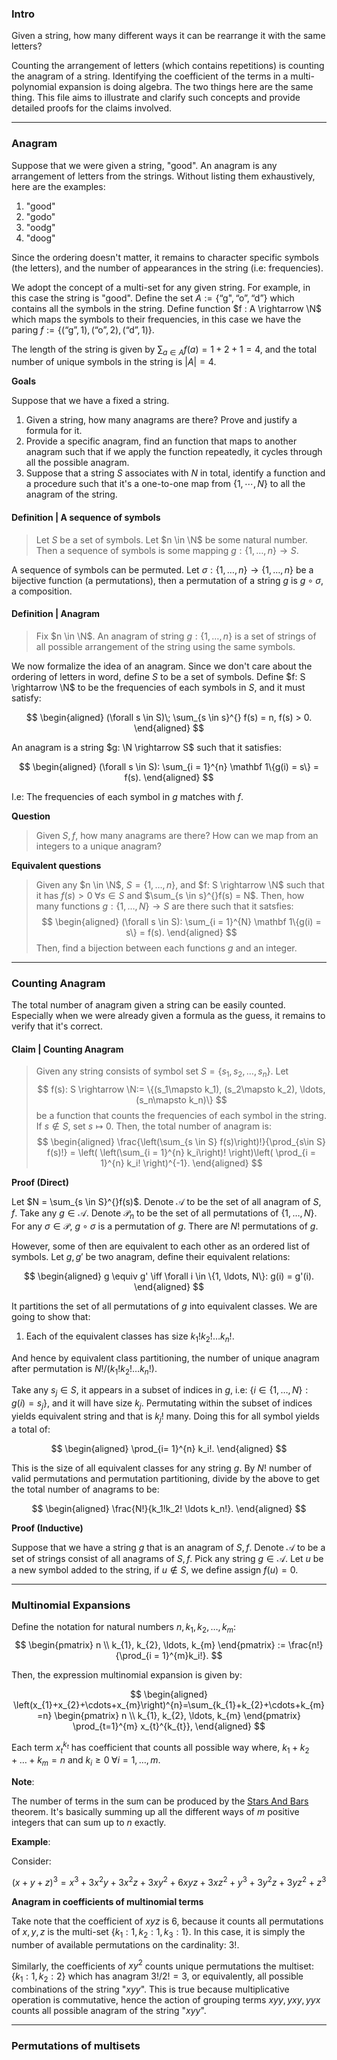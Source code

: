 
### **Intro**

Given a string, how many different ways it can be rearrange it with the same letters? 

Counting the arrangement of letters (which contains repetitions) is counting the anagram of a string. 
Identifying the coefficient of the terms in a multi-polynomial expansion is doing algebra. 
The two things here are the same thing. 
This file aims to illustrate and clarify such concepts and provide detailed proofs for the claims involved. 





---
### **Anagram**
Suppose that we were given a string, "good". 
An anagram is any arrangement of letters from the strings. 
Without listing them exhaustively, here are the examples: 
1. "good"
2. "godo"
3. "oodg"
4. "doog"

Since the ordering doesn't matter, it remains to character specific symbols (the letters), and the number of appearances in the string (i.e: frequencies). 

We adopt the concept of a multi-set for any given string. 
For example, in this case the string is "good". 
Define the set $A := \{\text{``g"}, \text{``o''}, \text{``d''}\}$ which contains all the symbols in the string. 
Define function $f : A \rightarrow \N$ which maps the symbols to their frequencies, in this case we have the paring $f:=\{(\text{``g''}, 1), (\text{``o''}, 2), (\text{``d''}, 1)\}$. 

The length of the string is given by $\sum_{a \in A} f(a) = 1 + 2 + 1 = 4$, and the total number of unique symbols in the string is $|A| = 4$. 

**Goals**

Suppose that we have a fixed a string. 
1. Given a string, how many anagrams are there? Prove and justify a formula for it. 
2. Provide a specific anagram, find an function that maps to another anagram such that if we apply the function repeatedly, it cycles through all the possible anagram. 
3. Suppose that a string $S$ associates with $N$ in total, identify a function and a procedure such that it's a one-to-one map from $\{1, \cdots, N\}$ to all the anagram of the string. 


#### **Definition | A sequence of symbols**
> Let $S$ be a set of symbols. 
> Let $n \in \N$ be some natural number. 
> Then a sequence of symbols is some mapping $g: \{1, \ldots, n\} \rightarrow S$. 


A sequence of symbols can be permuted. 
Let $\sigma: \{1, \ldots, n\}\rightarrow \{1, \ldots, n\}$ be a bijective function (a permutations), then a permutation of a string $g$ is $g \circ \sigma$, a composition. 


#### **Definition | Anagram**
> Fix $n \in \N$. 
> An anagram of string $g: \{1, \ldots, n\}$ is a set of strings of all possible arrangement of the string using the same symbols. 


We now formalize the idea of an anagram. 
Since we don't care about the ordering of letters in word, define $S$ to be a set of symbols. 
Define $f: S \rightarrow \N$ to be the frequencies of each symbols in $S$, and it must satisfy: 

$$
\begin{aligned}
    (\forall s \in S)\; \sum_{s \in s}^{} f(s) = n,  f(s) > 0. 
\end{aligned}
$$

An anagram is a string $g: \N \rightarrow S$ such that it satisfies: 

$$
\begin{aligned}
    (\forall s \in S): \sum_{i = 1}^{n} \mathbf 1\{g(i) = s\} = f(s). 
\end{aligned}
$$

I.e: The frequencies of each symbol in $g$ matches with $f$. 

**Question**
> Given $S, f$, how many anagrams are there? How can we map from an integers to a unique anagram? 

**Equivalent questions**
> Given any $n \in \N$, $S = \{1, \ldots, n\}$,  and $f: S \rightarrow \N$ such that it has $f(s) > 0 \; \forall s \in S$ and $\sum_{s \in s}^{}f(s) = N$. 
> Then, how many functions $g: \{1, \ldots, N\} \rightarrow S$ are there such that it satsfies: 
> $$
> \begin{aligned}
>     (\forall s \in S): \sum_{i = 1}^{N} \mathbf 1\{g(i) = s\} = f(s). 
> \end{aligned}
> $$
> Then, find a bijection between each functions $g$ and an integer. 




---
### **Counting Anagram**

The total number of anagram given a string can be easily counted. 
Especially when we were already given a formula as the guess, it remains to verify that it's correct. 

#### **Claim | Counting Anagram**
> Given any string consists of symbol set $S = \{s_1, s_2, \ldots, s_n\}$. 
> Let 
> $$
>     f(s): S \rightarrow \N:= \{(s_1\mapsto k_1), (s_2\mapsto k_2), \ldots, (s_n\mapsto k_n)\}
> $$ 
> be a function that counts the frequencies of each symbol in the string. 
> If $s \not \in S$, set $s\mapsto 0$. 
> Then, the total number of anagram is: 
> $$
> \begin{aligned}
>     \frac{\left(\sum_{s \in S} f(s)\right)!}{\prod_{s\in S} f(s)!}
>     = \left(
>         \left(\sum_{i = 1}^{n} k_i\right)!
>     \right)\left(
>         \prod_{i = 1}^{n} k_i!
>     \right)^{-1}. 
> \end{aligned}
> $$


**Proof (Direct)**

Let $N  = \sum_{s \in S}^{}f(s)$. 
Denote $\mathcal A$ to be the set of all anagram of $S, f$. 
Take any $g \in \mathcal A$. 
Denote $\mathcal P_n$ to be the set of all permutations of $\{1, \ldots, N\}$. 
For any $\sigma \in \mathcal P$, $g \circ \sigma$ is a permutation of $g$. 
There are $N!$ permutations of $g$. 

However, some of then are equivalent to each other as an ordered list of symbols. 
Let $g, g'$ be two anagram, define their equivalent relations: 

$$
\begin{aligned}
    g \equiv g' \iff \forall i \in \{1, \ldots, N\}: g(i) = g'(i). 
\end{aligned}
$$

It partitions the set of all permutations of $g$ into equivalent classes. 
We are going to show that: 
1. Each of the equivalent classes has size $k_1!k_2!\ldots k_n!$. 

And hence by equivalent class partitioning, the number of unique anagram after permutation is $N!/(k_1!k_2!\ldots k_n!)$. 

Take any $s_j \in S$, it appears in a subset of indices in $g$, i.e: $\{i \in \{1, \ldots, N\}: g(i) = s_j\}$, and it will have size $k_j$. 
Permutating within the subset of indices yields equivalent string and that is $k_j!$ many. 
Doing this for all symbol yields a total of: 

$$
\begin{aligned}
    \prod_{i= 1}^{n} k_i!. 
\end{aligned}
$$

This is the size of all equivalent classes for any string $g$. 
By $N!$ number of valid permutations and permutation partitioning, divide by the above to get the total number of anagrams to be: 

$$
\begin{aligned}
    \frac{N!}{k_1!k_2! \ldots k_n!}. 
\end{aligned}
$$


**Proof (Inductive)**

Suppose that we have a string $g$ that is an anagram of $S, f$. 
Denote $\mathcal A$ to be a set of strings consist of all anagrams of $S, f$.
Pick any string $g \in \mathcal A$. 
Let $u$ be a new symbol added to the string, if $u \not\in S$, we define assign $f(u) = 0$. 






<!-- 
**Proof (Inductive proof)**

We prove by induction. 
Let $\mathbb H(S, f)$ be the inductive hypothesis given frequencies map $f$, and the symbol set $S$ of some string of symbols. 
The base case with $|S|=1$ is trivial to satisfy. 
Inductively we assume that

$$
\begin{aligned}
    |S| &= n, 
    \\
    \mathbb H(S, f)
    & = n!\left(
        \prod_{i = 1}^{n} k_i!
    \right)^{-1}. 
\end{aligned}
$$

The proof proceeds by adding a new element $u$ to give $S\cup \{u\}$ and there would be two cases

1. CASE I: $u \in S$. 
2. CASE II: $u \not \in S$. 

**CASE II** yields the simple proof. 
For all $s \in S$, $s \neq u$, for each anagram of $S, f$, denotes $g: \{1, \ldots, n\}\rightarrow S$ as an instance of an anagram (i.e: a string), a new string can be composed for all $i = 1, \ldots, n + 1$ by arrangement: 
$$
\begin{aligned}
    g(1), g(2), \ldots,g(i), u, g(i + 1), \ldots, g(n). 
\end{aligned}
$$
When $i = 0$, $A[0: i]$ is an empty string, and it means attaching $u$ on first position as the first element. 
This accounts for $(n + 1) \mathbb H(S, f)$ combinations in total by inductive hypothesis because the string excluding symbol $u$ gives $\mathbb H(S, f)$ many permutations. 
Therefore, we have

$$
\begin{aligned}
    \mathbb H(S\cup\{u\}, f\cup \{(u\mapsto 1)\}) 
    = (1 + n)\mathbb H(S, f) = 
    (n + 1)!\left(
        \prod_{i = 1}^{n} k_i !
    \right)^{-1}. 
\end{aligned}
$$

**CASE I** yields a more difficult counting procedure. 
Any anagram $g_i, g_j$ has the same arrangement of $u$ if $g_i^{-1}(u) = g_j^{-1}(u)$, i.e: $u$ are on the same position for both string. 
This equivalent relation partitions into $C_{f(u)}^n$ number of groups of size $(f(u)!)$.
 
Pick any family of string that where $u$ lies in the same position and denote it by: $[G, U, u]$ where $U \subseteq \{1, \ldots, n\}$ with $|U| = f(u)$. 
With $U$ fixed, for any string $g \in [G, U, u]$: 

$$
\begin{aligned}
    g(1), g(2), \ldots, g(n). 
\end{aligned}
$$
We insert $u$ into the string to make new string and count it. 
The new symbol can be inserted into position between $(i, i + 1)$ for $i = 0, 1, \ldots, n$, which is a total of $n + 1$ options. 
 -->


<!-- Let $u \in S$, define the new frequencies mapper 

$$
\begin{aligned}
    f^+(s) := \begin{cases}
        f(s) & s \neq u, 
        \\
        f(u) + 1 & s = u. 
    \end{cases}
\end{aligned}
$$

For any anagram $g: \{1, \ldots, n\} \rightarrow S$, we can make a new anagrams with the inclusion of $u$ by arrangement: 

$$
\begin{aligned}
    g(1), g(2), \ldots, g(n), u. 
\end{aligned}
$$

This accounts for $1$ more instance of a new anagram. 
For all $i = 1, \ldots, n$ such that $g(i) \neq u$, we can swap $u$ with $g(i)$. 
There are $n - f(u)$ possible ways of swapping it to produce a different anagram and using inductive hypothesis, it counts a total of $n - f(u)$ new anagram.  -->


<!-- **Something is wrong with the proof, at this point.** -->


<!-- 
The anagram of a string a specific ordering of the multi-set containing the letters used in a given string. 
Using a multi-set to represent the string "godoggy" it will be: 

$$
S = \{g: 3, 0: 2, d:1, y: 1\}
$$

In total, there are $7!$ many permutations of a given sequence of 7 symbols. The total number of anagram is given by: 

$$
\frac{7!}{3!2!}
$$

In general, suppose that there exists an multi-set of symbols $\{s_1:n_1, s_1:n_2, \cdots, s_k:n_k\}$, and we are interested in the total number of unique anagram that can be created by using all the symbols from the multi-set, then it's given as: 

> $$
> \frac{n!}{n_1!n_2!\cdots n_k!}
> $$

**Remark**: 

Intuitively, the subset of all the same letter repeating letters multiplied by all permutations of the other letter provides us the total number of permutations. Therefore to eliminate the repetitions it make intuitive senes to divide by the total number of ways all possible subset of repeating elements can repeat by the total number of permutations of all letters, ignoring the repeating letters.  -->


---
### **Multinomial Expansions**

Define the notation for natural numbers $n, k_1, k_2, \ldots, k_m$: 
$$
\begin{pmatrix}
    n \\
    k_{1}, k_{2}, \ldots, k_{m}
\end{pmatrix}
:= 
\frac{n!}{\prod_{i = 1}^{m}k_i!}. 
$$

Then, the expression multinomial expansion is given by: 

$$
\begin{aligned}
    \left(x_{1}+x_{2}+\cdots+x_{m}\right)^{n}=\sum_{k_{1}+k_{2}+\cdots+k_{m}=n}
        \begin{pmatrix}
            n \\
            k_{1}, k_{2}, \ldots, k_{m}
        \end{pmatrix}
    \prod_{t=1}^{m} x_{t}^{k_{t}}, 
\end{aligned}
$$

Each term $x_t^{k_t}$ has coefficient that counts all possible way where, $k_1 + k_2 + \ldots + k_m = n$ and $k_i \ge 0\; \forall i = 1, \ldots, m$. 




**Note**: 

The number of terms in the sum can be produced by the [Stars And Bars](../MATH%20000%20Math%20Essential/Probability,%20Stats/Stars%20And%20Bars.md) theorem. It's basically summing up all the different ways of $m$ positive integers that can sum up to $n$ exactly. 

**Example**: 

Consider: 

$$
    (x + y + z)^3 = x^3+3 x^2 y+3 x^2 z+3 x y^2+6 x y z+3 x z^2+y^3+3 y^2 z+3 y z^2+z^3
$$

**Anagram in coefficients of multinomial terms**

Take note that the coefficient of $xyz$ is $6$, because it counts all permutations of $x, y, z$ is the multi-set $\{k_1:1, k_2:1, k_3:1\}$. 
In this case, it is simply the number of available permutations on the cardinality: $3!$. 

Similarly, the coefficients of $xy^2$ counts unique permutations the multiset: $\{k_1:1, k_2:2\}$ which has anagram $3!/2! = 3$, or equivalently, all possible combinations of the string "$xyy$". 
This is true because multiplicative operation is commutative, hence the action of grouping terms $xyy, yxy, yyx$ counts all possible anagram of the string "$xyy$". 


---
### **Permutations of multisets**



